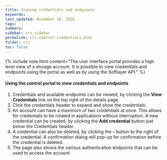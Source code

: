 ```yaml
---
title: Viewing credentials and endpoints
keywords: 
last_updated: November 18, 2016
tags: 
summary: 
sidebar: crs_sidebar
permalink: crs-control-credentials.html
folder: crs
toc: false
---
```


{% include note.html content="The user interface portal provides a high level view of a storage account.  It is possible to view credentials and endpoints using the portal as well as by using the Softlayer API." %}

#### Using the control portal to view credentials and endpoints
1. Credentials and available endpoints can be viewed, by clicking the  **View Credentials** link on the top right of the details page.
2. Click the credentials header to expand and show the credentials.
3. An account can have a maximum of two credentials at once. This allows for credentials to be rotated in applications without interruption. A new credential can be created, by clicking the **Add credential** button just below the Credentials header.
4. A credential can also be deleted, by clicking the **-** button to the right of the credential. A confirmation dialog will pop-up for confirmation before the credential is deleted.
5. The page also shows the various authentication endpoints that can be used to access the account. 

